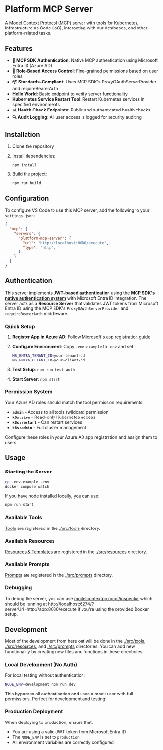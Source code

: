 # Platform MCP Server

A [Model Context Protocol (MCP) server](https://modelcontextprotocol.io/introduction) with tools for Kubernetes, Infrastructure as Code (IaC), interacting with our databases, and other platform-related tasks.

## Features

- **🔐 MCP SDK Authentication**: Native MCP authentication using Microsoft Entra ID (Azure AD)
- **👥 Role-Based Access Control**: Fine-grained permissions based on user roles
- **📦 Standards-Compliant**: Uses MCP SDK's ProxyOAuthServerProvider and requireBearerAuth
- **Hello World**: Basic endpoint to verify server functionality
- **Kubernetes Service Restart Tool**: Restart Kubernetes services in specified environments
- **📊 Health Check Endpoints**: Public and authenticated health checks
- **🔍 Audit Logging**: All user access is logged for security auditing

## Installation

1. Clone the repository
1. Install dependencies:

    ```sh
    npm install
    ```

1. Build the project:

    ```sh
    npm run build
    ```

## Configuration

To configure VS Code to use this MCP server, add the following to your `settings.json`:

```json
{
  "mcp": {
    "servers": {
      "platform-mcp-server": {
        "url": "http://localhost:8080/execute",
        "type": "http",
      }
    }
  }
}
```

## Authentication

This server implements **JWT-based authentication** using the **[MCP SDK's native authentication system](https://modelcontextprotocol.io/)** with Microsoft Entra ID integration. The server acts as a **Resource Server** that validates JWT tokens from Microsoft Entra ID using the MCP SDK's `ProxyOAuthServerProvider` and `requireBearerAuth` middleware.

### Quick Setup

1. **Register App in Azure AD**: Follow [Microsoft's app registration guide](https://docs.microsoft.com/en-us/azure/active-directory/develop/quickstart-register-app)
1. **Configure Environment**: Copy `.env.example` to `.env` and set:

   ```bash
   MS_ENTRA_TENANT_ID=your-tenant-id
   MS_ENTRA_CLIENT_ID=your-client-id
   ```

1. **Test Setup**: `npm run test-auth`
1. **Start Server**: `npm start`

### Permission System

Your Azure AD roles should match the tool permission requirements:

- **`admin`** - Access to all tools (wildcard permission)
- **`k8s:view`** - Read-only Kubernetes access
- **`k8s:restart`** - Can restart services
- **`k8s:admin`** - Full cluster management

Configure these roles in your Azure AD app registration and assign them to users.

## Usage

### Starting the Server

```sh
cp .env.example .env
docker compose watch
```

If you have node installed locally, you can use:

```sh
npm run start
```

### Available Tools

[Tools](https://modelcontextprotocol.io/docs/concepts/tools) are registered in the [./src/tools](./src/tools) directory.

### Available Resources

[Resources & Templates](https://modelcontextprotocol.io/docs/concepts/resources) are registered in the [./src/resources](./src/resources) directory.

### Available Prompts

[Prompts](https://modelcontextprotocol.io/docs/concepts/prompts) are registered in the [./src/prompts](./src/prompts) directory.

### Debugging

To debug the server, you can use [modelcontextprotocol/inspector](https://github.com/modelcontextprotocol/inspector) which should be running at <http://localhost:6274/?serverUrl=http://app:8080/execute> if you're using the provided Docker setup.

## Development

Most of the development from here out will be done in the [./src/tools](./src/tools), [./src/resources](./src/resources), and [./src/prompts](./src/prompts) directories. You can add new functionality by creating new files and functions in these directories.

### Local Development (No Auth)

For local testing without authentication:

```sh
NODE_ENV=development npm run dev
```

This bypasses all authentication and uses a mock user with full permissions. Perfect for development and testing!

### Production Deployment

When deploying to production, ensure that:

- You are using a valid JWT token from Microsoft Entra ID
- The `NODE_ENV` is set to `production`
- All environment variables are correctly configured
